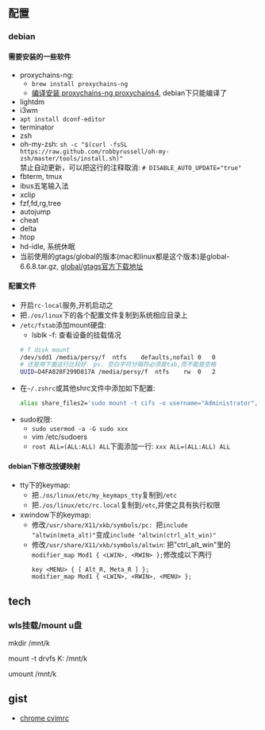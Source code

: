 ## 配置

### debian

#### 需要安装的一些软件

- proxychains-ng: 
  - `brew install proxychains-ng`
  - [编译安装 proxychains-ng proxychains4](https://www.cnblogs.com/xuyaowen/p/proxychians4.html), debian下只能编译了
- lightdm
- i3wm
- `apt install dconf-editor`
- terminator
- zsh
- oh-my-zsh: `sh -c "$(curl -fsSL https://raw.github.com/robbyrussell/oh-my-zsh/master/tools/install.sh)"`  
  禁止自动更新，可以把这行的注释取消: `# DISABLE_AUTO_UPDATE="true"`
- fbterm, tmux
- ibus五笔输入法
- xclip
- fzf,fd,rg,tree
- autojump
- cheat
- delta
- htop
- hd-idle, 系统休眠
- 当前使用的gtags/global的版本(mac和linux都是这个版本)是global-6.6.8.tar.gz, [global/gtags官方下载地址](https://ftp.gnu.org/pub/gnu/global/)

#### 配置文件

- 开启`rc-local`服务,开机启动之
- 把`./os/linux`下的各个配置文件复制到系统相应目录上
- `/etc/fstab`添加mount硬盘:
  - lsblk -f: 查看设备的挂载情况
  ```sh
  # f disk mount
  /dev/sdd1	/media/persy/f	ntfs	defaults,nofail	0	0
  # 还是用下面这行比较好. ps. 空白字符分隔符必须是tab,而不能是空格
  UUID=D4FA828F299D817A	/media/persy/f	ntfs	rw	0	2
  ```
- 在`~/.zshrc`或其他shrc文件中添加如下配置:
  ```sh
  alias share_files2='sudo mount -t cifs -o username="Administrator",password="xxxxx" //192.168.0.2/share_files /media/xxx/share_files2'
  ```
- sudo权限:
  - `sudo usermod -a -G sudo xxx`
  - vim /etc/sudoers
  - `root ALL=(ALL:ALL) ALL`下面添加一行: `xxx ALL=(ALL:ALL) ALL`

#### debian下修改按键映射

- tty下的keymap:
  - 把`./os/linux/etc/my_keymaps_tty`复制到`/etc`
  - 把`./os/linux/etc/rc.local`复制到`/etc`,并使之具有执行权限
- xwindow下的keymap: 
  - 修改`/usr/share/X11/xkb/symbols/pc: `把`include "altwin(meta_alt)"`变成`include "altwin(ctrl_alt_win)"`
  - 修改`/usr/share/X11/xkb/symbols/altwin`: 把"ctrl_alt_win"里的`modifier_map Mod1 { <LWIN>, <RWIN> };`修改成以下两行
    ```
    key <MENU> { [ Alt_R, Meta_R ] };
    modifier_map Mod1 { <LWIN>, <RWIN>, <MENU> };
    ```

## tech

### wls挂载/mount u盘

mkdir /mnt/k

mount -t drvfs K: /mnt/k

umount /mnt/k

## gist

- [chrome cvimrc](https://gist.github.com/persytry/624425819f11e9f937328c19396966d9)
